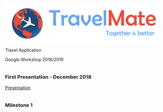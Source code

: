 ![alt text](https://github.com/Bo0tStr4p/TravelMate/blob/master/Logo/logo.png)

Travel Application

Google Workshop 2018/2019
#


### First Presentation - December 2018

[Presentation](https://drive.google.com/open?id=1UHNNODF-Y_rYOl4WYEt9Oyyozr4RMVMK3-D2caoFovk)


#
### Milestone 1
